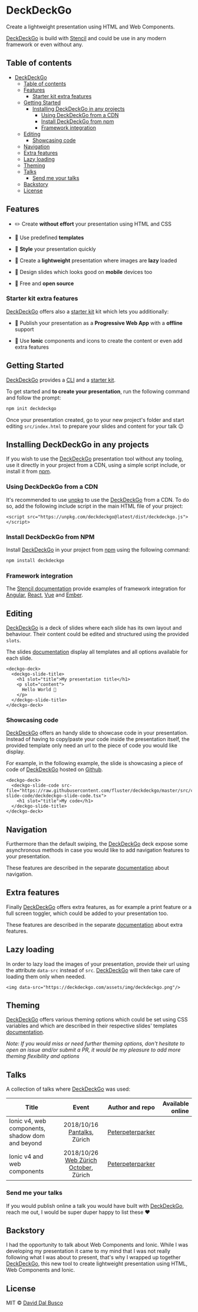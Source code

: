 # DeckDeckGo

Create a lightweight presentation using HTML and Web Components.

[DeckDeckGo] is build with [Stencil](https://stenciljs.com) and could be use in any modern framework or even without any.

## Table of contents

- [DeckDeckGo](#deckdeckgo)
	- [Table of contents](#table-of-contents)
	- [Features](#features)
		- [Starter kit extra features](#starter-kit-extra-features)
  - [Getting Started](#getting-started)
    - [Installing DeckDeckGo in any projects](#installing-deckdeckgo-in-any-projects)
      - [Using DeckDeckGo from a CDN](#using-deckdeckgo-from-a-cdn)
      - [Install DeckDeckGo from npm](#install-deckdeckgo-from-npm)
      - [Framework integration](#framework-integration)
  - [Editing](#editing)
    - [Showcasing code](#showcasing-code)
  - [Navigation](#navigation)
  - [Extra features](#extra-features)
  - [Lazy loading](#lazy-loading)
  - [Theming](#theming)
  - [Talks](#talks)
    - [Send me your talks](#send-me-your-talks)
  - [Backstory](#backstory)
  - [License](#license)

## Features

* ✏️ Create **without effort** your presentation using HTML and CSS

* 📰 Use predefined **templates**

* 🌈 **Style** your presentation quickly

* 🌅 Create a **lightweight** presentation where images are **lazy** loaded

* 📱 Design slides which looks good on **mobile** devices too

* 🎁 Free and **open source**

### Starter kit extra features

[DeckDeckGo] offers also a [starter kit](https://github.com/fluster/deckdeckgo-starter) kit which lets you additionally:

* 🚀 Publish your presentation as a **Progressive Web App** with a **offline** support

* 🦄 Use **Ionic** components and icons to create the content or even add extra features

## Getting Started

[DeckDeckGo] provides a [CLI](https://github.com/fluster/create-deckdeckgo) and a [starter kit](https://github.com/fluster/deckdeckgo-starter).

To get started and **to create your presentation**, run the following command and follow the prompt:

```bash
npm init deckdeckgo
```

Once your presentation created, go to your new project's folder and start editing `src/index.html` to prepare your slides and content for your talk 😉

## Installing DeckDeckGo in any projects

If you wish to use the [DeckDeckGo] presentation tool without any tooling, use it directly in your project from a CDN, using a simple script include, or install it from [npm](https://www.npmjs.com/package/deckdeckgo).

### Using DeckDeckGo from a CDN

It's recommended to use [unpkg](https://unpkg.com/) to use the [DeckDeckGo] from a CDN. To do so, add the following include script in the main HTML file of your project:

```
<script src="https://unpkg.com/deckdeckgo@latest/dist/deckdeckgo.js"></script>
```

### Install DeckDeckGo from NPM

Install [DeckDeckGo] in your project from [npm](https://www.npmjs.com/package/deckdeckgo) using the following command:

```bash
npm install deckdeckgo
```

### Framework integration

The [Stencil documentation](https://stenciljs.com/docs/overview) provide examples of framework integration for [Angular](https://stenciljs.com/docs/angular), [React](https://stenciljs.com/docs/react), [Vue](https://stenciljs.com/docs/vue) and [Ember](https://stenciljs.com/docs/ember).

## Editing

[DeckDeckGo] is a deck of slides where each slide has its own layout and behaviour. Their content could be edited and structured using the provided `slots`.

The slides [documentation](doc/slides/slides.md) display all templates and all options available for each slide.

```
<deckgo-deck>
  <deckgo-slide-title>
    <h1 slot="title">My presentation title</h1>
    <p slot="content">
      Hello World 🚀
    </p>
  </deckgo-slide-title>
</deckgo-deck>
```

### Showcasing code

[DeckDeckGo] offers an handy slide to showcase code in your presentation. Instead of having to copy/paste your code inside the presentation itself, the provided template only need an url to the piece of code you would like display.

For example, in the following example, the slide is showcasing a piece of code of [DeckDeckGo] hosted on [Github](https://raw.githubusercontent.com/fluster/deckdeckgo/master/src/components/slides/deckdeckgo-slide-code/deckdeckgo-slide-code.tsx).

```
<deckgo-deck>
  <deckgo-slide-code src-file="https://raw.githubusercontent.com/fluster/deckdeckgo/master/src/components/slides/deckdeckgo-slide-code/deckdeckgo-slide-code.tsx">
    <h1 slot="title">My code</h1>
  </deckgo-slide-title>
</deckgo-deck>
```

## Navigation

Furthermore than the default swiping, the [DeckDeckGo] deck expose some asynchronous methods in case you would like to add navigation features to your presentation.

These features are described in the separate [documentation](doc/features/navigation.md) about navigation. 

## Extra features

Finally [DeckDeckGo] offers extra features, as for example a print feature or a full screen toggler, which could be added to your presentation too.

These features are described in the separate [documentation](doc/features/extra.md) about extra features.

## Lazy loading

In order to lazy load the images of your presentation, provide their url using the attribute `data-src` instead of `src`. [DeckDeckGo] will then take care of loading them only when needed.

```
<img data-src="https://deckdeckgo.com/assets/img/deckdeckgo.png"/>
```

## Theming

[DeckDeckGo] offers various theming options which could be set using CSS variables and which are described in their respective slides' templates [documentation](doc/slides/slides.md).

*Note: If you would miss or need further theming options, don't hesitate to open an issue and/or submit a PR, it would be my pleasure to add more theming flexibility and options*

## Talks

A collection of talks where [DeckDeckGo] was used:

| Title                      | Event   | Author and repo   | Available online          |
| -------------------------- |:-----------------:|:-----------------:| ---------------:|
| Ionic v4, web components, shadow dom and beyond | 2018/10/16 [Pantalks](https://www.meetup.com/fr-FR/Pantalks-tech-non-tech-talks-Panter-AG-Zurich/events/255430094/), Zürich | [Peterpeterparker](https://github.com/peterpeterparker/ionicv4-and-beyond) |  |
| Ionic v4 and web components | 2018/10/26 [Web Zürich October](https://www.meetup.com/fr-FR/Web-Zurich/events/255699446), Zürich | [Peterpeterparker](https://github.com/peterpeterparker/webzueri) |  |

### Send me your talks

If you would publish online a talk you would have built with [DeckDeckGo], reach me out, I would be super duper happy to list these ❤️

## Backstory

I had the opportunity to talk about Web Components and Ionic. While I was developing my presentation it came to my mind that I was not really following what I was about to present, that's why I wrapped up together [DeckDeckGo], this new tool to create lightweight presentation using HTML, Web Components and Ionic.

## License

MIT © [David Dal Busco](mailto:david.dalbusco@outlook.com)

[DeckDeckGo]: https://deckdeckgo.com
